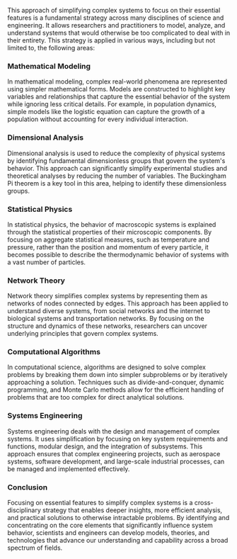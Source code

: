 This approach of simplifying complex systems to focus on their essential features is a fundamental strategy across many disciplines of science and engineering. It allows researchers and practitioners to model, analyze, and understand systems that would otherwise be too complicated to deal with in their entirety. This strategy is applied in various ways, including but not limited to, the following areas:

### Mathematical Modeling

In mathematical modeling, complex real-world phenomena are represented using simpler mathematical forms. Models are constructed to highlight key variables and relationships that capture the essential behavior of the system while ignoring less critical details. For example, in population dynamics, simple models like the logistic equation can capture the growth of a population without accounting for every individual interaction.

### Dimensional Analysis

Dimensional analysis is used to reduce the complexity of physical systems by identifying fundamental dimensionless groups that govern the system's behavior. This approach can significantly simplify experimental studies and theoretical analyses by reducing the number of variables. The Buckingham Pi theorem is a key tool in this area, helping to identify these dimensionless groups.

### Statistical Physics

In statistical physics, the behavior of macroscopic systems is explained through the statistical properties of their microscopic components. By focusing on aggregate statistical measures, such as temperature and pressure, rather than the position and momentum of every particle, it becomes possible to describe the thermodynamic behavior of systems with a vast number of particles.

### Network Theory

Network theory simplifies complex systems by representing them as networks of nodes connected by edges. This approach has been applied to understand diverse systems, from social networks and the internet to biological systems and transportation networks. By focusing on the structure and dynamics of these networks, researchers can uncover underlying principles that govern complex systems.

### Computational Algorithms

In computational science, algorithms are designed to solve complex problems by breaking them down into simpler subproblems or by iteratively approaching a solution. Techniques such as divide-and-conquer, dynamic programming, and Monte Carlo methods allow for the efficient handling of problems that are too complex for direct analytical solutions.

### Systems Engineering

Systems engineering deals with the design and management of complex systems. It uses simplification by focusing on key system requirements and functions, modular design, and the integration of subsystems. This approach ensures that complex engineering projects, such as aerospace systems, software development, and large-scale industrial processes, can be managed and implemented effectively.

### Conclusion

Focusing on essential features to simplify complex systems is a cross-disciplinary strategy that enables deeper insights, more efficient analysis, and practical solutions to otherwise intractable problems. By identifying and concentrating on the core elements that significantly influence system behavior, scientists and engineers can develop models, theories, and technologies that advance our understanding and capability across a broad spectrum of fields.